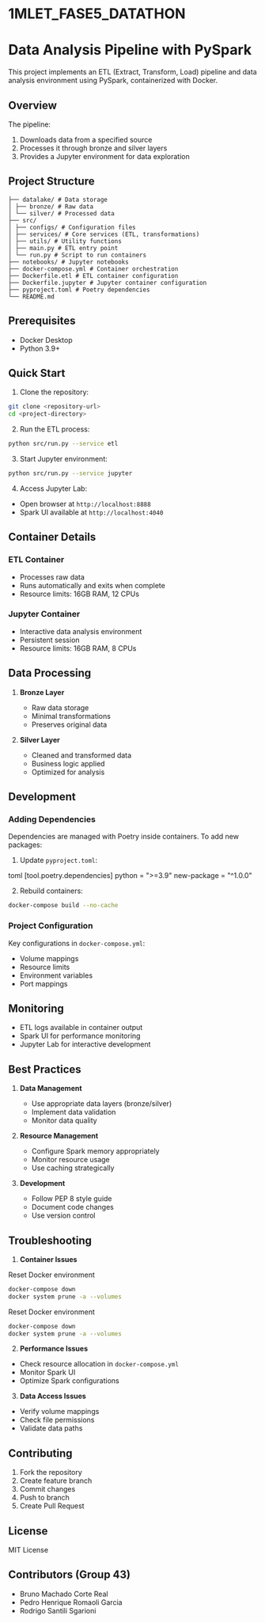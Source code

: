 # 1MLET_FASE5_DATATHON


# Data Analysis Pipeline with PySpark

This project implements an ETL (Extract, Transform, Load) pipeline and data analysis environment using PySpark, containerized with Docker.

## Overview

The pipeline:
1. Downloads data from a specified source
2. Processes it through bronze and silver layers
3. Provides a Jupyter environment for data exploration

## Project Structure

```
├── datalake/ # Data storage
│ ├── bronze/ # Raw data
│ └── silver/ # Processed data
├── src/
│ ├── configs/ # Configuration files
│ ├── services/ # Core services (ETL, transformations)
│ ├── utils/ # Utility functions
│ ├── main.py # ETL entry point
│ └── run.py # Script to run containers
├── notebooks/ # Jupyter notebooks
├── docker-compose.yml # Container orchestration
├── Dockerfile.etl # ETL container configuration
├── Dockerfile.jupyter # Jupyter container configuration
├── pyproject.toml # Poetry dependencies
└── README.md
```
## Prerequisites

- Docker Desktop
- Python 3.9+

## Quick Start

1. Clone the repository:

```bash
git clone <repository-url>
cd <project-directory>
```

2. Run the ETL process:

```bash
python src/run.py --service etl
```

3. Start Jupyter environment:

```bash
python src/run.py --service jupyter
```


4. Access Jupyter Lab:
- Open browser at `http://localhost:8888`
- Spark UI available at `http://localhost:4040`

## Container Details

### ETL Container
- Processes raw data
- Runs automatically and exits when complete
- Resource limits: 16GB RAM, 12 CPUs

### Jupyter Container
- Interactive data analysis environment
- Persistent session
- Resource limits: 16GB RAM, 8 CPUs

## Data Processing

1. **Bronze Layer**
   - Raw data storage
   - Minimal transformations
   - Preserves original data

2. **Silver Layer**
   - Cleaned and transformed data
   - Business logic applied
   - Optimized for analysis

## Development

### Adding Dependencies

Dependencies are managed with Poetry inside containers. To add new packages:

1. Update `pyproject.toml`:

toml
[tool.poetry.dependencies]
python = ">=3.9"
new-package = "^1.0.0"


2. Rebuild containers:

```bash
docker-compose build --no-cache
```

### Project Configuration

Key configurations in `docker-compose.yml`:
- Volume mappings
- Resource limits
- Environment variables
- Port mappings

## Monitoring

- ETL logs available in container output
- Spark UI for performance monitoring
- Jupyter Lab for interactive development

## Best Practices

1. **Data Management**
   - Use appropriate data layers (bronze/silver)
   - Implement data validation
   - Monitor data quality

2. **Resource Management**
   - Configure Spark memory appropriately
   - Monitor resource usage
   - Use caching strategically

3. **Development**
   - Follow PEP 8 style guide
   - Document code changes
   - Use version control

## Troubleshooting

1. **Container Issues**

Reset Docker environment

```bash
docker-compose down
docker system prune -a --volumes
```

Reset Docker environment
```bash
docker-compose down
docker system prune -a --volumes
```


2. **Performance Issues**
- Check resource allocation in `docker-compose.yml`
- Monitor Spark UI
- Optimize Spark configurations

3. **Data Access Issues**
- Verify volume mappings
- Check file permissions
- Validate data paths

## Contributing

1. Fork the repository
2. Create feature branch
3. Commit changes
4. Push to branch
5. Create Pull Request

## License

MIT License

## Contributors (Group 43)
- Bruno Machado Corte Real
- Pedro Henrique Romaoli Garcia
- Rodrigo Santili Sgarioni

